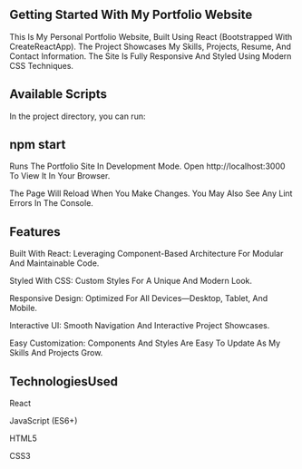 ## Getting Started With My Portfolio Website

This Is My Personal Portfolio Website, Built Using React (Bootstrapped With CreateReactApp). The Project Showcases My Skills, Projects, Resume, And Contact Information. The Site Is Fully Responsive And Styled Using Modern CSS Techniques.

## Available Scripts

In the project directory, you can run:

## npm start

Runs The Portfolio Site In Development Mode.
Open http://localhost:3000 To View It In Your Browser.

The Page Will Reload When You Make Changes.
You May Also See Any Lint Errors In The Console.

## Features

Built With React: Leveraging Component-Based Architecture For Modular And Maintainable Code.

Styled With CSS: Custom Styles For A Unique And Modern Look.

Responsive Design: Optimized For All Devices—Desktop, Tablet, And Mobile.

Interactive UI: Smooth Navigation And Interactive Project Showcases.

Easy Customization: Components And Styles Are Easy To Update As My Skills And Projects Grow.

## TechnologiesUsed

React

JavaScript (ES6+)

HTML5

CSS3
